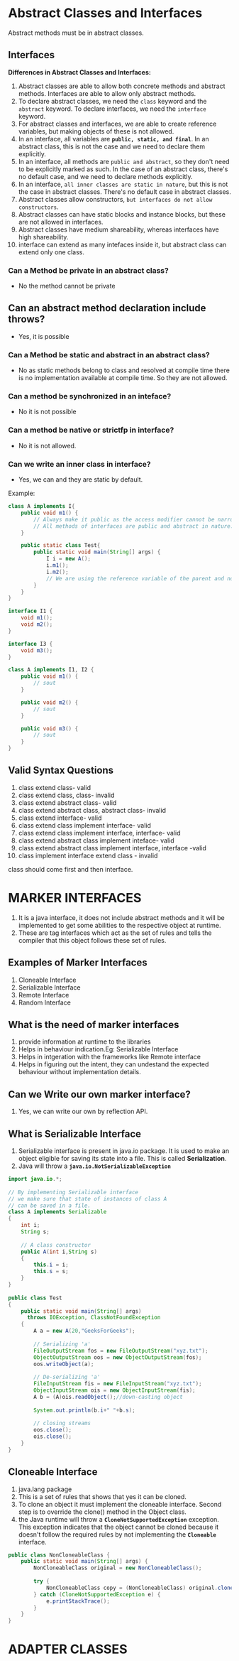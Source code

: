 # Abstract Classes and Interfaces

Abstract methods must be in abstract classes.

## Interfaces

**Differences in Abstract Classes and Interfaces:**
1. Abstract classes are able to allow both concrete methods and abstract methods. Interfaces are able to allow only abstract methods.
2. To declare abstract classes, we need the `class` keyword and the `abstract` keyword. To declare interfaces, we need the `interface` keyword.
3. For abstract classes and interfaces, we are able to create reference variables, but making objects of these is not allowed.
4. In an interface, all variables are **`public, static, and final`**. In an abstract class, this is not the case and we need to declare them explicitly.
5. In an interface, all methods are `public and abstract`, so they don't need to be explicitly marked as such. In the case of an abstract class, there's no default case, and we need to declare methods explicitly.
6. In an interface, `all inner classes are static in nature`, but this is not the case in abstract classes. There's no default case in abstract classes.
7. Abstract classes allow constructors, `but interfaces do not allow constructors`.
8. Abstract classes can have static blocks and instance blocks, but these are not allowed in interfaces.
9. Abstract classes have medium shareability, whereas interfaces have high shareability.
10. interface can extend as many intefaces inside it, but abstract class can extend only one class.


### Can a Method be private in an abstract class?
- No the method cannot be private

## Can an abstract method declaration include throws?
- Yes, it is possible


### Can a Method be static and abstract in an abstract class?
- No as static methods belong to class and resolved at compile time there is no implementation available at compile time. So they are not allowed.

### Can a method be synchronized in an inteface?
- No it is not possible

### Can a method be native or strictfp in interface?
- No it is not allowed.

### Can we write an inner class in interface?
- Yes, we can and they are static by default.

Example:
```java
class A implements I{
    public void m1() {
        // Always make it public as the access modifier cannot be narrower than the parent.
        // All methods of interfaces are public and abstract in nature.
    }

    public static class Test{
        public static void main(String[] args) {
            I i = new A();
            i.m1();
            i.m2();
            // We are using the reference variable of the parent and not the child.
        }
    }
}
``````
``````java
interface I1 {
    void m1();
    void m2();
}

interface I3 {
    void m3();
}

class A implements I1, I2 {
    public void m1() {
        // sout
    }

    public void m2() {
        // sout
    }

    public void m3() {
        // sout
    }
}
``````
## Valid Syntax Questions
1. class extend class- valid
2. class extend class, class- invalid
3. class extend abstract class- valid
4. class extend abstract class, abstract class- invalid
5. class extend interface- valid
6. class extend class implement interface- valid
7. class extend class implement interface, interface- valid
8. class extend abstract class implement inteface- valid
9. class extend abstract class implement interface, interface -valid
10. class implement interface extend class - invalid

class should come first and then interface.

# MARKER INTERFACES

1. It is a java interface, it does not include abstract methods and it will be implemented to get some abilities to the respective object at runtime.
2. These are tag interfaces which act as the set of rules and tells the compiler that this object follows these set of rules.

## Examples of Marker Interfaces
1. Cloneable Interface
2. Serializable Interface
3. Remote Interface
4. Random Interface

## What is the need of marker interfaces
1. provide information at runtime to the libraries
2. Helps in behaviour indication.Eg: Serializable Interface
3. Helps in intgeration with the frameworks like Remote interface
4. Helps in figuring out the intent, they can undestand the expected behaviour without implementation details.

## Can we Write our own marker interface?
1. Yes, we can write our own by reflection API.



## What is Serializable Interface
1. Serializable interface is present in java.io package. It is used to make an object eligible for saving its state into a file. This is called **Serialization**.
2. Java will throw a **`java.io.NotSerializableException`**
```java
import java.io.*;
  
// By implementing Serializable interface
// we make sure that state of instances of class A
// can be saved in a file.
class A implements Serializable
{
    int i;
    String s;
  
    // A class constructor
    public A(int i,String s)
    {
        this.i = i;
        this.s = s;
    }
}
  
public class Test
{
    public static void main(String[] args)
      throws IOException, ClassNotFoundException
    {
        A a = new A(20,"GeeksForGeeks");
  
        // Serializing 'a'
        FileOutputStream fos = new FileOutputStream("xyz.txt");
        ObjectOutputStream oos = new ObjectOutputStream(fos);
        oos.writeObject(a);
  
        // De-serializing 'a'
        FileInputStream fis = new FileInputStream("xyz.txt");
        ObjectInputStream ois = new ObjectInputStream(fis);
        A b = (A)ois.readObject();//down-casting object
  
        System.out.println(b.i+" "+b.s);
  
        // closing streams
        oos.close();
        ois.close();
    }
}
```
## Cloneable Interface
1. java.lang package
2. This is a set of rules that shows that yes it can be cloned.
3. To clone an object it must implement the cloneable interface.
    Second step is to override the clone() method in the Object class.
4. the Java runtime will throw a **`CloneNotSupportedException`** exception. This exception indicates that the object cannot be cloned because it doesn't follow the required rules by not implementing the **`Cloneable`** interface.
```java
public class NonCloneableClass {
    public static void main(String[] args) {
        NonCloneableClass original = new NonCloneableClass();
        
        try {
            NonCloneableClass copy = (NonCloneableClass) original.clone();
        } catch (CloneNotSupportedException e) {
            e.printStackTrace();
        }
    }
}
```


# ADAPTER CLASSES



